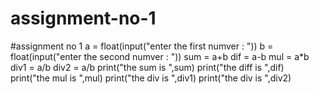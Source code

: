 # assignment-no-1
#assignment no 1 a = float(input("enter the first numver : ")) b = float(input("enter the second numver : ")) sum = a+b dif = a-b mul = a*b div1 = a/b div2 = a/b print("the sum is ",sum) print("the diff is ",dif) print("the mul is ",mul) print("the div is ",div1) print("the div is ",div2)
